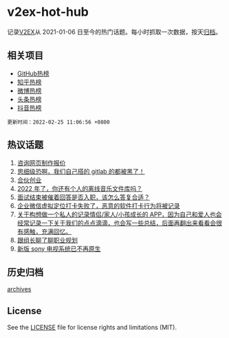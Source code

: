 # v2ex-hot-hub

 记录[V2EX](https://www.v2ex.com/)从 2021-01-06 日至今的热门话题。每小时抓取一次数据，按天[归档](archives)。
 
 ## 相关项目

- [GitHub热榜](https://github.com/snaildev/github-hot-hub)
- [知乎热榜](https://github.com/snaildev/zhihu-hot-hub)
- [微博热榜](https://github.com/snaildev/weibo-hot-hub)
- [头条热榜](https://github.com/snaildev/toutiao-hot-hub)
- [抖音热榜](https://github.com/snaildev/douyin-hot-hub)


 `更新时间：2022-02-25 11:06:56 +0800`

## 热议话题

1. [咨询网页制作报价](https://www.v2ex.com/t/836121)
1. [思细级恐啊，我们自己搭的 gitlab 的都被黑了！](https://www.v2ex.com/t/836253)
1. [合伙创业](https://www.v2ex.com/t/836145)
1. [2022 年了，你还有个人的离线音乐文件库吗？](https://www.v2ex.com/t/836159)
1. [面试结束被催着回答是否入职，该怎么答复合适？](https://www.v2ex.com/t/836119)
1. [企业微信虚拟定位打卡失败了，恶意的软件打卡行为将被记录](https://www.v2ex.com/t/836255)
1. [关于构想做一个私人的记录情侣/家人/小孩成长的 APP，因为自己和爱人也会经常记录一下关于我们的点点滴滴，也会写一些总结，后面再翻出来看看会很有感触，充满回忆。](https://www.v2ex.com/t/836115)
1. [跟组长聊了聊职业规划](https://www.v2ex.com/t/836156)
1. [新版 sony 电视系统已不再原生](https://www.v2ex.com/t/836196)

## 历史归档

[archives](archives)

## License

See the [LICENSE](LICENSE) file for license rights and limitations (MIT).
